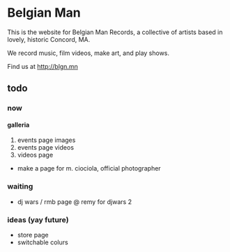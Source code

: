 # Belgian Man

This is the website for Belgian Man Records, a collective of artists based in lovely, historic Concord, MA.

We record music, film videos, make art, and play shows.

Find us at http://blgn.mn

## todo

### now

#### galleria

1. events page images
2. events page videos
3. videos page

* make a page for m. ciociola, official photographer

### waiting

* dj wars / rmb page @ remy for djwars 2

### ideas (yay future)

* store page
* switchable colurs
